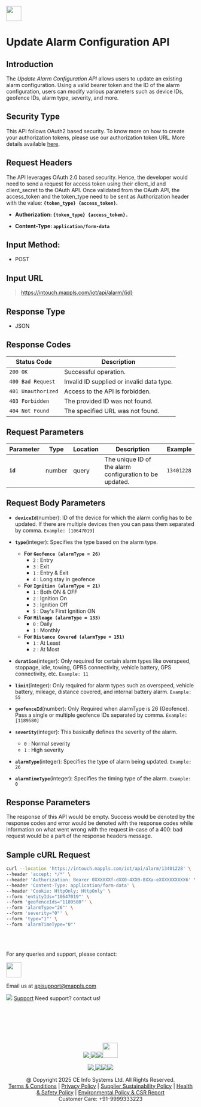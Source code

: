
[<img src="https://about.mappls.com/about/images/MAPPLS-MapmyIndia-logo.png" height="40"/> </p>](https://about.mappls.com/api/)

# Update Alarm Configuration API

## **Introduction**

The *Update Alarm Configuration API* allows users to update an existing alarm configuration. Using a valid bearer token and the ID of the alarm configuration, users can modify various parameters such as device IDs, geofence IDs, alarm type, severity, and more.

## **Security Type**
This API follows OAuth2 based security. To know more on how to create your authorization tokens, please use our authorization token URL. More details available [here](https://github.com/mappls-api/mappls-rest-apis/tree/main/mappls-token-generation-api).

## **Request Headers**

The API leverages OAuth 2.0 based security. Hence, the developer would need to send a request for access token using their client_id and client_secret to the OAuth API. Once validated from the OAuth API, the access_token and the token_type need to be sent as Authorization header with the value: **`{token_type} {access_token}`.**

- **Authorization: `{token_type} {access_token}.`**

- **Content-Type: `application/form-data`**

## **Input Method:** 
- POST

## **Input URL**

> https://intouch.mappls.com/iot/api/alarm/{id}

## **Response Type**
- JSON

## **Response Codes**

| **Status Code** | **Description** |
| --- | --- |
| `200 OK` | Successful operation. |
| `400 Bad Request` | Invalid ID supplied or invalid data type. |
| `401 Unauthorized` | Access to the API is forbidden. |
| `403 Forbidden` | The provided ID was not found. |
| `404 Not Found` | The specified URL was not found. |

## **Request Parameters**

| **Parameter**   | **Type** | **Location** | **Description** | **Example** |
| --- | --- | --- |--- | --- |
| **`id`** | number | query | The unique ID of the alarm configuration to be updated. | `13401228` |

## **Request Body Parameters**

- **`deviceId`**(number): ID of the device for which the alarm config has to be updated. If there are multiple devices then you can pass them separated by comma. `Example: [10647019]`

- **`type`**(integer): Specifies the type based on the alarm type.  
    - **For `Geofence (alarmType = 26)`**  
        - `2` : Entry
        - `3` : Exit
        - `1` : Entry & Exit
        - `4` : Long stay in geofence  
    - **For `Ignition (alarmType = 21)`**  
        - `1` : Both ON & OFF
        - `2` : Ignition On
        - `3` : Ignition Off
        - `5` : Day's First Ignition ON  
    - **For `Mileage (alarmType = 133)`**  
        - `0` : Daily
        - `1` : Monthly  
    - **For `Distance Covered (alarmType = 151)`**
        - `1` : At Least
        - `2` : At Most
- **`duration`**(integer): Only required for certain alarm types like overspeed, stoppage, idle, towing, GPRS connectivity, vehicle battery, GPS connectivity, etc. `Example: 11`
- **`limit`**(integer): Only required for alarm types such as overspeed, vehicle battery, mileage, distance covered, and internal battery alarm. `Example: 55`
- **`geofenceId`**(number): Only Required when alarmType is 26 (Geofence). Pass a single or multiple geofence IDs separated by comma. `Example: [1189580]`
- **`severity`**(integer): This basically defines the severity of the alarm.  
    - `0` : Normal severity  
    - `1` : High severity
- **`alarmType`**(integer): Specifies the type of alarm being updated. `Example: 26`
- **`alarmTimeType`**(integer): Specifies the timing type of the alarm. `Example: 0`

## **Response Parameters**
The response of this API would be empty. Success would be denoted by the response codes and error would be denoted with the response codes while information on what went wrong with the request in-case of a 400: bad request would be a part of the response headers message.

## **Sample cURL Request**

```bash
curl --location 'https://intouch.mappls.com/iot/api/alarm/13401228' \
--header 'accept: */*' \
--header 'Authorization: Bearer 0XXXXXXf-dXX0-4XX0-8XXa-eXXXXXXXXXX6' \
--header 'Content-Type: application/form-data' \
--header 'Cookie: HttpOnly; HttpOnly' \
--form 'entityIds="10647019"' \
--form 'geofenceIds="1189580"' \
--form 'alarmType="26"' \
--form 'severity="0"' \
--form 'type="1"' \
--form 'alarmTimeType="0"'
```


<br></br>

For any queries and support, please contact: 

[<img src="https://about.mappls.com/images/mappls-logo.svg" height="40"/> </p>](https://about.mappls.com/api/)
Email us at [apisupport@mappls.com](mailto:apisupport@mappls.com)


![](https://www.mapmyindia.com/api/img/icons/support.png)
[Support](https://about.mappls.com/contact/)
Need support? contact us!

<br></br>


<br></br>

[<p align="center"> <img src="https://www.mapmyindia.com/api/img/icons/stack-overflow.png"/> ](https://stackoverflow.com/questions/tagged/mappls-api)[![](https://www.mapmyindia.com/api/img/icons/blog.png)](https://about.mappls.com/blog/)[![](https://www.mapmyindia.com/api/img/icons/gethub.png)](https://github.com/Mappls-api)[<img src="https://mmi-api-team.s3.ap-south-1.amazonaws.com/API-Team/npm-logo.one-third%5B1%5D.png" height="40"/> </p>](https://www.npmjs.com/org/mapmyindia) 



[<p align="center"> <img src="https://www.mapmyindia.com/june-newsletter/icon4.png"/> ](https://www.facebook.com/Mapplsofficial)[![](https://www.mapmyindia.com/june-newsletter/icon2.png)](https://twitter.com/mappls)[![](https://www.mapmyindia.com/newsletter/2017/aug/llinkedin.png)](https://www.linkedin.com/company/mappls/)[![](https://www.mapmyindia.com/june-newsletter/icon3.png)](https://www.youtube.com/channel/UCAWvWsh-dZLLeUU7_J9HiOA)




<div align="center">@ Copyright 2025 CE Info Systems Ltd. All Rights Reserved.</div>

<div align="center"> <a href="https://about.mappls.com/api/terms-&-conditions">Terms & Conditions</a> | <a href="https://about.mappls.com/about/privacy-policy">Privacy Policy</a> | <a href="https://about.mappls.com/pdf/mapmyIndia-sustainability-policy-healt-labour-rules-supplir-sustainability.pdf">Supplier Sustainability Policy</a> | <a href="https://about.mappls.com/pdf/Health-Safety-Management.pdf">Health & Safety Policy</a> | <a href="https://about.mappls.com/pdf/Environment-Sustainability-Policy-CSR-Report.pdf">Environmental Policy & CSR Report</a>

<div align="center">Customer Care: +91-9999333223</div>

